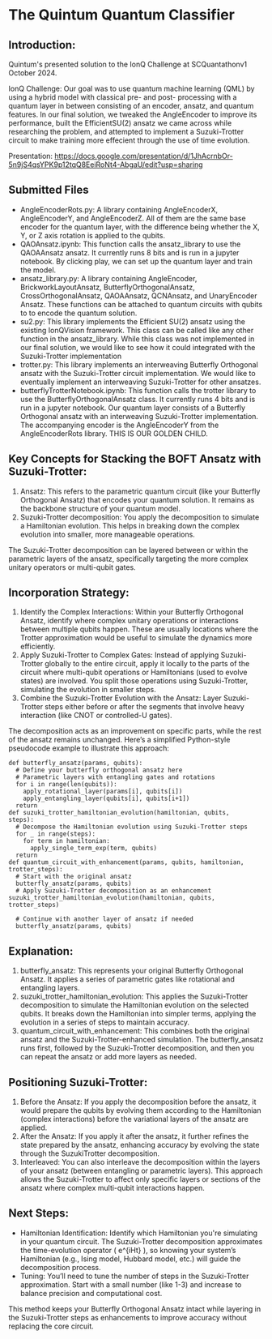 # The Quintum Quantum Classifier

## Introduction:
Quintum's presented solution to the IonQ Challenge at SCQuantathonv1 October 2024. 

IonQ Challenge: Our goal was to use quantum machine learning (QML) by using a hybrid model with classical pre- and post- processing with a quantum layer in between consisting of an encoder, ansatz, and quantum features. In our final solution, we tweaked the AngleEncoder to improve its performance, built the EfficientSU(2) ansatz we came across while researching the problem, and attempted to implement a Suzuki-Trotter circuit to make training more effecient through the use of time evolution.

Presentation: https://docs.google.com/presentation/d/1JhAcrnbOr-5n9jS4qsYPK9p12tqQ8EeiRoNt4-AbgaU/edit?usp=sharing

## Submitted Files
- AngleEncoderRots.py: A library containing AngleEncoderX, AngleEncoderY, and AngleEncoderZ. All of them are the same base encoder for the quantum layer, with the difference being whether the X, Y, or Z axis rotation is applied to the qubits.
- QAOAnsatz.ipynb: This function calls the ansatz_library to use the QAOAAnsatz ansatz. It currently runs 8 bits and is run in a jupyter notebook. By clicking play, we can set up the quantum layer and train the model.  
- ansatz_library.py: A library containing AngleEncoder, BrickworkLayoutAnsatz, ButterflyOrthogonalAnsatz, CrossOrthogonalAnsatz, QAOAAnsatz, QCNAnsatz, and UnaryEncoder Ansatz. These functions can be attached to quantum circuits with qubits to to encode the quantum solution. 
- su2.py: This library implements the Efficient SU(2) ansatz using the existing IonQVision framework. This class can be called like any other function in the ansatz_library. While this class was not implemented in our final solution, we would like to see how it could integrated with the Suzuki-Trotter implementation
- trotter.py: This library implements an interweaving Butterfly Orthogonal ansatz with the Suzuki-Trotter circuit implementation. We would like to eventually implement an interweaving Suzuki-Trotter for other ansatzes.
- butterflyTrotterNotebook.ipynb: This function calls the trotter library to use the ButterflyOrthogonalAnsatz class. It currently runs 4 bits and is run in a jupyter notebook. Our quantum layer consists of a Butterfly Orthogonal ansatz with an interweaving Suzuki-Trotter implementation. The accompanying encoder is the AngleEncoderY from the AngleEncoderRots library. THIS IS OUR GOLDEN CHILD.

## Key Concepts for Stacking the BOFT Ansatz with Suzuki-Trotter:
1. Ansatz: This refers to the parametric quantum circuit (like your Butterfly
Orthogonal Ansatz) that encodes your quantum solution. It remains as the
backbone structure of your quantum model.
2. Suzuki-Trotter decomposition: You apply the decomposition to simulate a
Hamiltonian evolution. This helps in breaking down the complex evolution into
smaller, more manageable operations.

The Suzuki-Trotter decomposition can be layered between or within the
parametric layers of the ansatz, specifically targeting the more complex unitary
operators or multi-qubit gates. 

## Incorporation Strategy:
1. Identify the Complex Interactions:
Within your Butterfly Orthogonal Ansatz, identify where complex unitary
operations or interactions between multiple qubits happen. These are
usually locations where the Trotter approximation would be useful to
simulate the dynamics more efficiently.
2. Apply Suzuki-Trotter to Complex Gates:
Instead of applying Suzuki-Trotter globally to the entire circuit, apply it
locally to the parts of the circuit where multi-qubit operations or
Hamiltonians (used to evolve states) are involved.
You split those operations using Suzuki-Trotter, simulating the evolution in
smaller steps.
3. Combine the Suzuki-Trotter Evolution with the Ansatz:
Layer Suzuki-Trotter steps either before or after the segments that
involve heavy interaction (like CNOT or controlled-U gates).

The decomposition acts as an improvement on specific parts, while the
rest of the ansatz remains unchanged.
Here’s a simplified Python-style pseudocode example to illustrate this approach:
```
def butterfly_ansatz(params, qubits):
  # Define your butterfly orthogonal ansatz here
  # Parametric layers with entangling gates and rotations
  for i in range(len(qubits)):
    apply_rotational_layer(params[i], qubits[i])
    apply_entangling_layer(qubits[i], qubits[i+1])
  return
def suzuki_trotter_hamiltonian_evolution(hamiltonian, qubits,
steps):
  # Decompose the Hamiltonian evolution using Suzuki-Trotter steps
  for _ in range(steps):
    for term in hamiltonian:
      apply_single_term_exp(term, qubits)
  return
def quantum_circuit_with_enhancement(params, qubits, hamiltonian, trotter_steps):
  # Start with the original ansatz
  butterfly_ansatz(params, qubits)
  # Apply Suzuki-Trotter decomposition as an enhancement suzuki_trotter_hamiltonian_evolution(hamiltonian, qubits, trotter_steps)
  
  # Continue with another layer of ansatz if needed
  butterfly_ansatz(params, qubits)
```
## Explanation:
1. butterfly_ansatz: This represents your original Butterfly Orthogonal Ansatz. It applies a series of parametric gates like rotational and entangling layers.
2. suzuki_trotter_hamiltonian_evolution: This applies the Suzuki-Trotter decomposition to simulate the Hamiltonian evolution on the selected qubits. It breaks down the Hamiltonian into simpler terms, applying the evolution in a series of steps to maintain accuracy.
3. quantum_circuit_with_enhancement: This combines both the original ansatz and the Suzuki-Trotter-enhanced simulation. The butterfly_ansatz runs first, followed by the Suzuki-Trotter decomposition, and then you can repeat the ansatz or add more layers as needed.

## Positioning Suzuki-Trotter:
1. Before the Ansatz: If you apply the decomposition before the ansatz, it would prepare the qubits by evolving them according to the Hamiltonian (complex interactions) before the variational layers of the ansatz are applied.
2. After the Ansatz: If you apply it after the ansatz, it further refines the state prepared by the ansatz, enhancing accuracy by evolving the state through the SuzukiTrotter decomposition.
3. Interleaved: You can also interleave the decomposition within the layers of your ansatz (between entangling or parametric layers). This approach allows the Suzuki-Trotter to affect only specific layers or sections of the ansatz where complex multi-qubit interactions happen.

## Next Steps:
- Hamiltonian Identification: Identify which Hamiltonian you're simulating in your quantum circuit. The Suzuki-Trotter decomposition approximates the time-evolution operator \( e^{iHt} \), so knowing your system’s Hamiltonian (e.g., Ising model, Hubbard model, etc.) will guide the decomposition process.
- Tuning: You’ll need to tune the number of steps in the Suzuki-Trotter approximation. Start with a small number (like 1-3) and increase to balance precision and computational cost.

This method keeps your Butterfly Orthogonal Ansatz intact while layering in the Suzuki-Trotter steps as enhancements to improve accuracy without replacing the core circuit.
